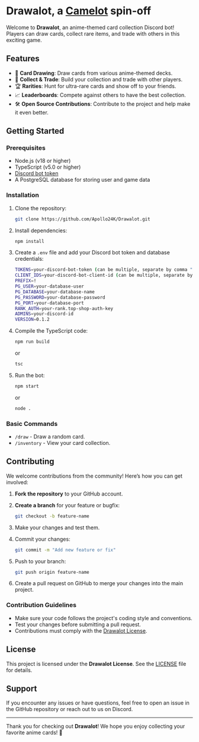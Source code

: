 # Drawalot, a [Camelot](https://rank.top/bot/camelot) spin-off

Welcome to **Drawalot**, an anime-themed card collection Discord bot! Players can draw cards, collect rare items, and trade with others in this exciting game.

## Features

- 🎴 **Card Drawing**: Draw cards from various anime-themed decks.
- 💎 **Collect & Trade**: Build your collection and trade with other players.
- 🏆 **Rarities**: Hunt for ultra-rare cards and show off to your friends.
- 📈 **Leaderboards**: Compete against others to have the best collection.
- 🛠️ **Open Source Contributions**: Contribute to the project and help make it even better.

## Getting Started

### Prerequisites

- Node.js (v18 or higher)
- TypeScript (v5.0 or higher)
- [Discord bot token](https://discord.com/developers/applications)
- A PostgreSQL database for storing user and game data

### Installation

1. Clone the repository:

    ```bash
    git clone https://github.com/Apollo24K/Drawalot.git
    ```

2. Install dependencies:

    ```bash
    npm install
    ```

3. Create a `.env` file and add your Discord bot token and database credentials:

    ```bash
    TOKENS=your-discord-bot-token (can be multiple, separate by comma ",")
    CLIENT_IDS=your-discord-bot-client-id (can be multiple, separate by comma ",")
    PREFIX=!
    PG_USER=your-database-user
    PG_DATABASE=your-database-name
    PG_PASSWORD=your-database-password
    PG_PORT=your-database-port
    RANK_AUTH=your-rank.top-shop-auth-key
    ADMINS=your-discord-id
    VERSION=0.1.2
    ```

4. Compile the TypeScript code:

    ```bash
    npm run build
    ```
    or
    ```bash
    tsc
    ```

5. Run the bot:

    ```bash
    npm start
    ```
    or
    ```bash
    node .
    ```

### Basic Commands

- `/draw` - Draw a random card.
- `/inventory` - View your card collection.

## Contributing

We welcome contributions from the community! Here’s how you can get involved:

1. **Fork the repository** to your GitHub account.
2. **Create a branch** for your feature or bugfix:
   
   ```bash
   git checkout -b feature-name
   ```

3. Make your changes and test them.
4. Commit your changes:

   ```bash
   git commit -m "Add new feature or fix"
   ```

5. Push to your branch:

   ```bash
   git push origin feature-name
   ```

6. Create a pull request on GitHub to merge your changes into the main project.

### Contribution Guidelines

- Make sure your code follows the project's coding style and conventions.
- Test your changes before submitting a pull request.
- Contributions must comply with the [Drawalot License](./LICENSE.txt).

## License

This project is licensed under the **Drawalot License**. See the [LICENSE](./LICENSE.txt) file for details.

## Support

If you encounter any issues or have questions, feel free to open an issue in the GitHub repository or reach out to us on Discord.

---

Thank you for checking out **Drawalot**! We hope you enjoy collecting your favorite anime cards! 🎴
